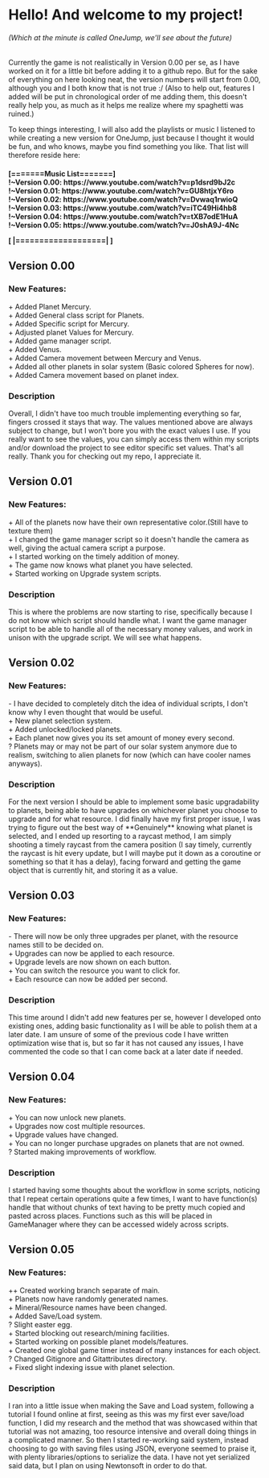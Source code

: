 #  Hello! And welcome to my project!  
<H6>(Which at the minute is called OneJump, we'll see about the future)</H6>


Currently the game is not realistically in Version 0.00 per se, as I have worked on it for a little bit before adding it to a github repo.
But for the sake of everything on here looking neat, the version numbers will start from 0.00, although you and I both know that is not true :/
(Also to help out, features I added will be put in chronological order of me adding them, this doesn't really help you, as much as it helps me realize where my spaghetti was ruined.)

To keep things interesting, I will also add the playlists or music I listened to while creating a new version for OneJump, just because I thought it would be fun, and who knows, maybe you find something you like.
That list will therefore reside here:

<H4>
[=======Music List=======]</br>
!~Version 0.00: https://www.youtube.com/watch?v=p1dsrd9bJ2c </br>
!~Version 0.01: https://www.youtube.com/watch?v=GU8htjxY6ro </br>
!~Version 0.02: https://www.youtube.com/watch?v=Dvwaq1rwioQ </br>
!~Version 0.03: https://www.youtube.com/watch?v=iTC49Hi4hb8 </br>
!~Version 0.04: https://www.youtube.com/watch?v=tXB7odE1HuA </br>
!~Version 0.05: https://www.youtube.com/watch?v=J0shA9J-4Nc </br>
  
[ |===================| ]
</H4>

<H2>Version 0.00</H2>
<H3>New Features: </H3>
+ Added Planet Mercury.</br>
+ Added General class script for Planets.</br>
+ Added Specific script for Mercury.</br>
+ Adjusted planet Values for Mercury.</br>
+ Added game manager script.</br>
+ Added Venus.</br>
+ Added Camera movement between Mercury and Venus.</br>
+ Added all other planets in solar system (Basic colored Spheres for now).</br>
+ Added Camera movement based on planet index.</br>

<H3>Description</H3>
Overall, I didn't have too much trouble implementing everything so far, fingers crossed it stays that way. The values mentioned above are always subject to change, but I won't bore you with the exact values I use.
If you really want to see the values, you can simply access them within my scripts and/or download the project to see editor specific set values.
That's all really. Thank you for checking out my repo, I appreciate it.

<H2>Version 0.01</H2>
<H3>New Features: </H3>
+ All of the planets now have their own representative color.(Still have to texture them)</br>
+ I changed the game manager script so it doesn't handle the camera as well, giving the actual camera script a purpose. </br>
+ I started working on the timely addition of money.</br>
+ The game now knows what planet you have selected.</br>
+ Started working on Upgrade system scripts.</br>

<H3>Description</H3>
This is where the problems are now starting to rise, specifically because I do not know which script should handle what.
I want the game manager script to be able to handle all of the necessary money values, and work in unison with the upgrade script.
We will see what happens.


<H2>Version 0.02</H2>
<H3>New Features: </H3>
- I have decided to completely ditch the idea of individual scripts, I don't know why I even thought that would be useful. </br>
+ New planet selection system. </br>
+ Added unlocked/locked planets. </br>
+ Each planet now gives you its set amount of money every second. </br>
? Planets may or may not be part of our solar system anymore due to realism, switching to alien planets for now (which can have cooler names anyways). </br>

<H3>Description</H3>
For the next version I should be able to implement some basic upgradability to planets, being able to have upgrades on whichever planet you choose to upgrade and for what resource.
I did finally have my first proper issue, I was trying to figure out the best way of **Genuinely** knowing what planet is selected, and I ended up resorting to a raycast method,
I am simply shooting a timely raycast from the camera position (I say timely, currently the raycast is hit every update, but I will maybe put it down as a coroutine or something so that it has a delay),
facing forward and getting the game object that is currently hit, and storing it as a value.


<H2>Version 0.03</H2>
<H3>New Features: </H3>
- There will now be only three upgrades per planet, with the resource names still to be decided on. </br>
+ Upgrades can now be applied to each resource. </br>
+ Upgrade levels are now shown on each button. </br>
+ You can switch the resource you want to click for. </br>
+ Each resource can now be added per second. </br>

<H3>Description</H3>
This time around I didn't add new features per se, however I developed onto existing ones, adding basic functionality as I will be able to polish them at a later date.
I am unsure of some of the previous code I have written optimization wise that is, but so far it has not caused any issues, I have commented the code so that I can come back
at a later date if needed.

<H2>Version 0.04</H2>
<H3>New Features: </H3>
+ You can now unlock new planets. </br>
+ Upgrades now cost multiple resources. </br>
+ Upgrade values have changed. </br>
+ You can no longer purchase upgrades on planets that are not owned. </br> 
? Started making improvements of workflow. </br>

<H3>Description</H3>
I started having some thoughts about the workflow in some scripts, noticing that I repeat certain operations quite a few times, I want to have function(s)
handle that without chunks of text having to be pretty much copied and pasted across places.
Functions such as this will be placed in GameManager where they can be accessed widely across scripts.

<H2>Version 0.05</H2>
<H3>New Features: </H3>
++ Created working branch separate of main. </br>
+ Planets now have randomly generated names. </br>
+ Mineral/Resource names have been changed. </br>
+ Added Save/Load system. </br>
? Slight easter egg. </br>
+ Started blocking out research/mining facilities. </br>
+ Started working on possible planet models/features. </br>
+ Created one global game timer instead of many instances for each object. </br>
? Changed Gitignore and Gitattributes directory. </br>
+ Fixed slight indexing issue with planet selection. </br>

<H3>Description</H3>
I ran into a little issue when making the Save and Load system, following a tutorial I found online at first, seeing as this was my first ever save/load function, I did my research
and the method that was showcased within that tutorial was not amazing, too resource intensive and overall doing things in a complicated manner. So then I started re-working said system,
instead choosing to go with saving files using JSON, everyone seemed to praise it, with plenty libraries/options to serialize the data. I have not yet serialized said data, but I plan on
using Newtonsoft in order to do that.